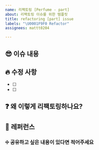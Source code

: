 ```yaml
---
name: 리팩토링 [Perfume - part]
about: 리팩토링 이슈를 위한 템플릿
title: refactoring [part] issue
labels: "\U0001F9F0 Refactor"
assignees: mattt0204

---
```


##  😎 이슈 내용

## :fire: 수정 사항

- [ ] 
- [ ] 

## ❓ 왜 이렇게 리팩토링하나요?

## 📸 레퍼런스

### ➗ 공유하고 싶은 내용이 있다면 적어주세요
